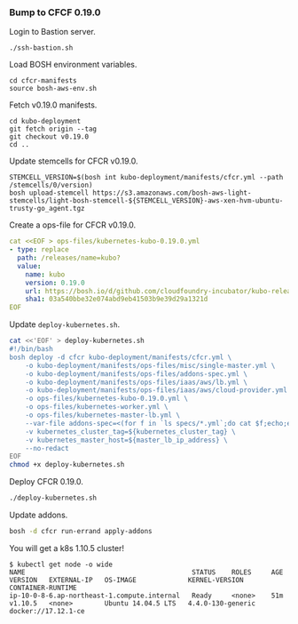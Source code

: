 ### Bump to CFCF 0.19.0

Login to Bastion server.

```
./ssh-bastion.sh 
```

Load BOSH environment variables.

```
cd cfcr-manifests
source bosh-aws-env.sh
```

Fetch v0.19.0 manifests.

```
cd kubo-deployment
git fetch origin --tag
git checkout v0.19.0
cd ..
```

Update stemcells for CFCR v0.19.0.

```
STEMCELL_VERSION=$(bosh int kubo-deployment/manifests/cfcr.yml --path /stemcells/0/version)
bosh upload-stemcell https://s3.amazonaws.com/bosh-aws-light-stemcells/light-bosh-stemcell-${STEMCELL_VERSION}-aws-xen-hvm-ubuntu-trusty-go_agent.tgz
```

Create a ops-file for CFCR v0.19.0.

```yaml
cat <<EOF > ops-files/kubernetes-kubo-0.19.0.yml
- type: replace
  path: /releases/name=kubo?
  value:
    name: kubo
    version: 0.19.0
    url: https://bosh.io/d/github.com/cloudfoundry-incubator/kubo-release?v=0.19.0
    sha1: 03a540bbe32e074abd9eb41503b9e39d29a1321d
EOF
```

Update `deploy-kubernetes.sh`.

```bash
cat <<'EOF' > deploy-kubernetes.sh
#!/bin/bash
bosh deploy -d cfcr kubo-deployment/manifests/cfcr.yml \
    -o kubo-deployment/manifests/ops-files/misc/single-master.yml \
    -o kubo-deployment/manifests/ops-files/addons-spec.yml \
    -o kubo-deployment/manifests/ops-files/iaas/aws/lb.yml \
    -o kubo-deployment/manifests/ops-files/iaas/aws/cloud-provider.yml \
    -o ops-files/kubernetes-kubo-0.19.0.yml \
    -o ops-files/kubernetes-worker.yml \
    -o ops-files/kubernetes-master-lb.yml \
    --var-file addons-spec=<(for f in `ls specs/*.yml`;do cat $f;echo;echo "---";done) \
    -v kubernetes_cluster_tag=${kubernetes_cluster_tag} \
    -v kubernetes_master_host=${master_lb_ip_address} \
    --no-redact
EOF
chmod +x deploy-kubernetes.sh
```

Deploy CFCR 0.19.0.

```bash
./deploy-kubernetes.sh
```

Update addons.

```bash
bosh -d cfcr run-errand apply-addons
```

You will get a k8s 1.10.5 cluster!

```
$ kubectl get node -o wide
NAME                                          STATUS    ROLES     AGE       VERSION   EXTERNAL-IP   OS-IMAGE             KERNEL-VERSION      CONTAINER-RUNTIME
ip-10-0-8-6.ap-northeast-1.compute.internal   Ready     <none>    51m       v1.10.5   <none>        Ubuntu 14.04.5 LTS   4.4.0-130-generic   docker://17.12.1-ce
```
